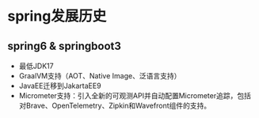 # spring发展历史

## spring6 & springboot3

* 最低JDK17
* GraalVM支持（AOT、Native Image、泛语言支持）
* JavaEE迁移到JakartaEE9
* Micrometer支持：引入全新的可观测API并自动配置Micrometer追踪，包括对Brave、OpenTelemetry、Zipkin和Wavefront组件的支持。
